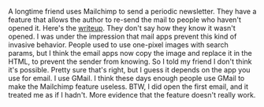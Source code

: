 A longtime friend uses Mailchimp to send a periodic newsletter. They have a feature that allows the author to re-send the mail to people who haven't opened it. Here's the <a href="https://mailchimp.com/help/resend-an-unopened-campaign/">writeup</a>. They don't say how they know it wasn't opened. I was under the impression that mail apps prevent this kind of invasive behavior. People used to use one-pixel images with search params, but I think the email apps now copy the image and replace it in the HTML, to prevent the sender from knowing. So I told my friend I don't think it's possible. Pretty sure that's right, but I guess it depends on the app you use for email. I use GMail. I think these days enough people use GMail to make the Mailchimp feature useless. BTW, I did open the first email, and it treated me as if I hadn't. More evidence that the feature doesn't really work. 
